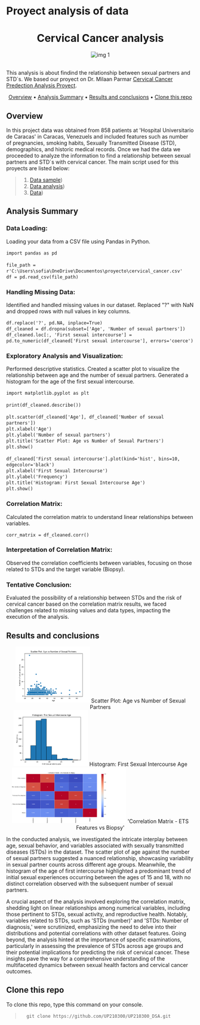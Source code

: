 # Proyect analysis of data

<div align="center">

# Cervical Cancer analysis

</div>

<div align ="center">

<img alt="img 1" height="150" src="Images/cervical_cancer.png"/>   

</div>
<br>

This analysis is about findind the relationship between sexual partners and STD´s. We based our proyect on Dr. Milaan Parmar [Cervical Cancer Predection Analysis Proyect](https://github.com/milaan9/93_Python_Data_Analytics_Projects/tree/main/001_Cervical_Cancer_Predection_with_ML).

<div align="center">


[Overview](#overview) •
[Analysis Summary](#analysis-ummary) •
[Results and conclusions](#results-and-conclusions) •
[Clone this repo](#clone-this-repo)

</div>

## Overview

In this project data was obtained from 858 patients at 'Hospital Universitario de Caracas' in Caracas, Venezuels and included features such as number of pregnancies, smoking habits, Sexually Transmitted Disease (STD), demographics, and historic medical records. Once we had the data we proceeded to analyze the information to find a relationship between sexual partners and STD´s with cervical cancer.
The main script used for this proyects are listed below:

> 1. [Data sample](https://github.com/UP210300/proyect-analysis-of-data/blob/main/get_rows.py)) 
> 2. [Data analysis](https://github.com/UP210300/proyect-analysis-of-data/blob/main/data_analysis.py))
> 3. [Data](https://github.com/UP210300/proyect-analysis-of-data/blob/main/cervical_cancer.csv)) 

## Analysis Summary

### Data Loading: 
Loading your data from a CSV file using Pandas in Python.

```
import pandas as pd

file_path = r'C:\Users\sofia\OneDrive\Documentos\proyecto\cervical_cancer.csv'
df = pd.read_csv(file_path)

```
### Handling Missing Data: 
Identified and handled missing values in our dataset. Replaced "?" with NaN and dropped rows with null values in key columns.

```
df.replace('?', pd.NA, inplace=True)
df_cleaned = df.dropna(subset=['Age', 'Number of sexual partners'])
df_cleaned.loc[:, 'First sexual intercourse'] = pd.to_numeric(df_cleaned['First sexual intercourse'], errors='coerce')
```

### Exploratory Analysis and Visualization:

Performed descriptive statistics.
Created a scatter plot to visualize the relationship between age and the number of sexual partners.
Generated a histogram for the age of the first sexual intercourse.

```
import matplotlib.pyplot as plt

print(df_cleaned.describe())

plt.scatter(df_cleaned['Age'], df_cleaned['Number of sexual partners'])
plt.xlabel('Age')
plt.ylabel('Number of sexual partners')
plt.title('Scatter Plot: Age vs Number of Sexual Partners')
plt.show()

df_cleaned['First sexual intercourse'].plot(kind='hist', bins=10, edgecolor='black')
plt.xlabel('First Sexual Intercourse')
plt.ylabel('Frequency')
plt.title('Histogram: First Sexual Intercourse Age')
plt.show()
```
### Correlation Matrix: 
Calculated the correlation matrix to understand linear relationships between variables.

```
corr_matrix = df_cleaned.corr()
```

### Interpretation of Correlation Matrix:

Observed the correlation coefficients between variables, focusing on those related to STDs and the target variable (Biopsy).

### Tentative Conclusion:

Evaluated the possibility of a relationship between STDs and the risk of cervical cancer based on the correlation matrix results, we faced challenges related to missing values and data types, impacting the execution of the analysis.

## Results and conclusions
<div align ="center">
  <img alt="img 2" height="150" src="Images/graph1.png"/>  
  Scatter Plot: Age vs Number of Sexual Partners
</div>
<div align ="center">
  <img alt="img 2" height="150" src="Images/graph2.png"/>  
  Histogram: First Sexual Intercourse Age
</div>
<div align ="center">
  <img alt="img 2" height="150" src="Images/graph3.png"/>  
  'Correlation Matrix - ETS Features vs Biopsy'
</div>

In the conducted analysis, we investigated the intricate interplay between age, sexual behavior, and variables associated with sexually transmitted diseases (STDs) in the dataset. The scatter plot of age against the number of sexual partners suggested a nuanced relationship, showcasing variability in sexual partner counts across different age groups. Meanwhile, the histogram of the age of first intercourse highlighted a predominant trend of initial sexual experiences occurring between the ages of 15 and 18, with no distinct correlation observed with the subsequent number of sexual partners.

A crucial aspect of the analysis involved exploring the correlation matrix, shedding light on linear relationships among numerical variables, including those pertinent to STDs, sexual activity, and reproductive health. Notably, variables related to STDs, such as 'STDs (number)' and 'STDs: Number of diagnosis,' were scrutinized, emphasizing the need to delve into their distributions and potential correlations with other dataset features. Going beyond, the analysis hinted at the importance of specific examinations, particularly in assessing the prevalence of STDs across age groups and their potential implications for predicting the risk of cervical cancer. These insights pave the way for a comprehensive understanding of the multifaceted dynamics between sexual health factors and cervical cancer outcomes.

## Clone this repo

To clone this repo, type this command on your console.
>       git clone https://github.com/UP210300/UP210300_DSA.git

